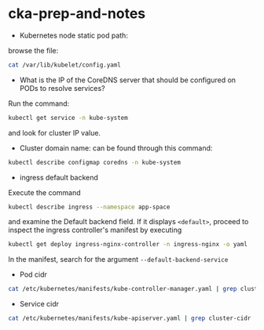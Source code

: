 # cka-prep-and-notes
* Kubernetes node static pod path:

browse the file: 
```sh
cat /var/lib/kubelet/config.yaml
```
* What is the IP of the CoreDNS server that should be configured on PODs to resolve services?

Run the command: 
```sh 
kubectl get service -n kube-system
``` 
and look for cluster IP value.

* Cluster domain name: 
can be found through this command: 
```sh
kubectl describe configmap coredns -n kube-system
```
* ingress default backend

Execute the command 
```sh
kubectl describe ingress --namespace app-space
```
 and examine the Default backend field. If it displays ```<default>```, proceed to inspect the ingress controller's manifest by executing 
 ```sh
 kubectl get deploy ingress-nginx-controller -n ingress-nginx -o yaml
 ```
 In the manifest, search for the argument ```--default-backend-service```

* Pod cidr 
```sh
cat /etc/kubernetes/manifests/kube-controller-manager.yaml | grep cluster-cidr
```
* Service cidr 
```sh
cat /etc/kubernetes/manifests/kube-apiserver.yaml | grep cluster-cidr
```
